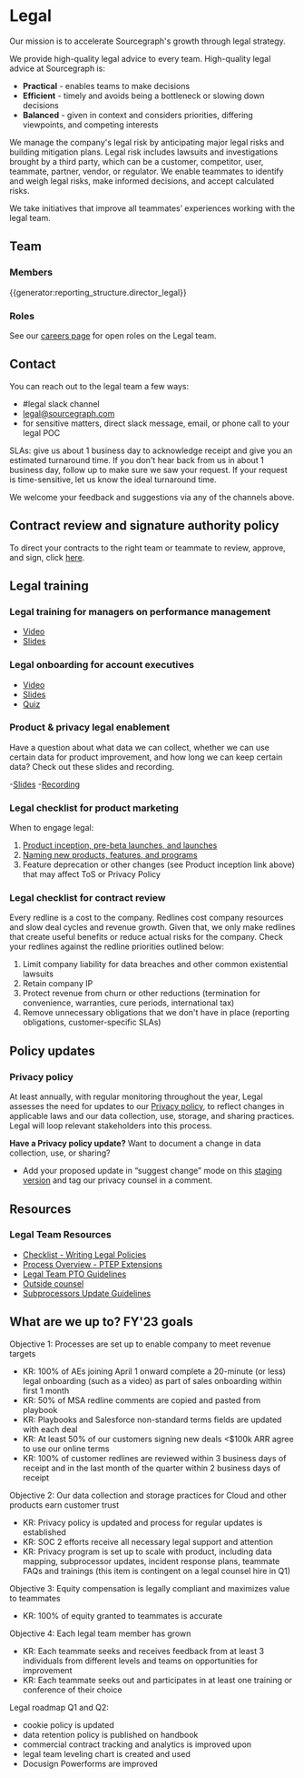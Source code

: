 # Legal

Our mission is to accelerate Sourcegraph's growth through legal strategy.

We provide high-quality legal advice to every team. High-quality legal advice at Sourcegraph is:

- **Practical** - enables teams to make decisions
- **Efficient** - timely and avoids being a bottleneck or slowing down decisions
- **Balanced** - given in context and considers priorities, differing viewpoints, and competing interests

We manage the company's legal risk by anticipating major legal risks and building mitigation plans. Legal risk includes lawsuits and investigations brought by a third party, which can be a customer, competitor, user, teammate, partner, vendor, or regulator. We enable teammates to identify and weigh legal risks, make informed decisions, and accept calculated risks.

We take initiatives that improve all teammates’ experiences working with the legal team.

## Team

### Members

{{generator:reporting_structure.director_legal}}

### Roles

See our [careers page](https://boards.greenhouse.io/sourcegraph91) for open roles on the Legal team.

## Contact

You can reach out to the legal team a few ways:

- #legal slack channel
- [legal@sourcegraph.com](mailto:legal@sourcegraph.com)
- for sensitive matters, direct slack message, email, or phone call to your legal POC

SLAs: give us about 1 business day to acknowledge receipt and give you an estimated turnaround time. If you don't hear back from us in about 1 business day, follow up to make sure we saw your request. If your request is time-sensitive, let us know the ideal turnaround time.

We welcome your feedback and suggestions via any of the channels above.

## Contract review and signature authority policy

To direct your contracts to the right team or teammate to review, approve, and sign, click [here](process/ContractReviewandSignatureAuthorityPolicy.md).

## Legal training

### Legal training for managers on performance management

- [Video](https://drive.google.com/file/d/1d_UXOd6mkmhKIWc5yrHIZOXOlYH-H9IZ/view?usp=sharing)
- [Slides](https://drive.google.com/file/d/11wgGGg10JJnd4z4Ajx0rx7aVte2FDiOY/view?usp=sharing)

### Legal onboarding for account executives

- [Video](https://drive.google.com/file/d/1sPrO9xyN1TOvpQqctsKeyS4Wg1r6p33a/view?usp=sharing)
- [Slides](https://drive.google.com/file/d/1494EbO5uhkA9nw4SSxDKkzaPM1lvBOwq/view?usp=sharing)
- [Quiz](https://forms.gle/zVCaDM8UyMVehEch8)

### Product & privacy legal enablement

Have a question about what data we can collect, whether we can use certain data for product improvement, and how long we can keep certain data? Check out these slides and recording.

-[Slides](https://docs.google.com/presentation/d/1knA_8_Zw3pQI3K4Q842ngt82ntxLs1DKUkU-rucIPUY/edit?usp=sharing) 
-[Recording](https://sourcegraph.zoom.us/rec/share/HrjYjaq3rGmJuGTF8OtdBxWMWgQuCiICxZPLBt4tW42WmTwjTgq7CddTkGCKTVSB.xzLVC7pv8biJnUl3?startTime=1704324030000)

### Legal checklist for product marketing

When to engage legal:

1. [Product inception, pre-beta launches, and launches](../product/process/gtm/new_feature_legal_questionnaire.md)
1. [Naming new products, features, and programs](../marketing/product-marketing/naming_guide.md)
1. Feature deprecation or other changes (see Product inception link above) that may affect ToS or Privacy Policy

### Legal checklist for contract review

Every redline is a cost to the company. Redlines cost company resources and slow deal cycles and revenue growth. Given that, we only make redlines that create useful benefits or reduce actual risks for the company. Check your redlines against the redline priorities outlined below:

1. Limit company liability for data breaches and other common existential lawsuits
1. Retain company IP
1. Protect revenue from churn or other reductions (termination for convenience, warranties, cure periods, international tax)
1. Remove unnecessary obligations that we don't have in place (reporting obligations, customer-specific SLAs)

## Policy updates

### Privacy policy

At least annually, with regular monitoring throughout the year, Legal assesses the need for updates to our [Privacy policy](https://about.sourcegraph.com/privacy), to reflect changes in applicable laws and our data collection, use, storage, and sharing practices. Legal will loop relevant stakeholders into this process.

**Have a Privacy policy update?** Want to document a change in data collection, use, or sharing?

- Add your proposed update in “suggest change” mode on this [staging version](https://docs.google.com/document/d/1dXLuK8sYyZiqpG8iADEgXWqDRtzlkPDgbJAe1jb1Ff0/edit#) and tag our privacy counsel in a comment.

## Resources

### Legal Team Resources

- [Checklist - Writing Legal Policies](https://drive.google.com/file/d/1PrLrHt6X7FwDA2G_ZUNCfbM69lHiBkHJ/view?usp=sharing)
- [Process Overview - PTEP Extensions](https://drive.google.com/file/d/1SX-dYZKKLwQjJzdMdXAXZhvLhEC2oNW6/view?usp=sharing)
- [Legal Team PTO Guidelines](https://docs.google.com/document/d/1n8Pn2DvvbcTTSCnP-7e2aEy0EXVRrgqHbU2U270x2M4/edit?usp=sharing)
- [Outside counsel](https://docs.google.com/document/d/1TX1BwRO0GtZLjnhLGoQTdvKrPlHfj5O5S8Xnw418sqo/edit?usp=sharing)
- [Subprocessors Update Guidelines](https://docs.google.com/document/d/1K-GjuKwdAwMoVlEttF-QMAwd3EZmCMaKhDBeeS00Aww/edit?usp=sharing)

## What are we up to? FY'23 goals

Objective 1: Processes are set up to enable company to meet revenue targets

- KR: 100% of AEs joining April 1 onward complete a 20-minute (or less) legal onboarding (such as a video) as part of sales onboarding within first 1 month
- KR: 50% of MSA redline comments are copied and pasted from playbook
- KR: Playbooks and Salesforce non-standard terms fields are updated with each deal
- KR: At least 50% of our customers signing new deals <$100k ARR agree to use our online terms
- KR: 100% of customer redlines are reviewed within 3 business days of receipt and in the last month of the quarter within 2 business days of receipt

Objective 2: Our data collection and storage practices for Cloud and other products earn customer trust

- KR: Privacy policy is updated and process for regular updates is established
- KR: SOC 2 efforts receive all necessary legal support and attention
- KR: Privacy program is set up to scale with product, including data mapping, subprocessor updates, incident response plans, teammate FAQs and trainings (this item is contingent on a legal counsel hire in Q1)

Objective 3: Equity compensation is legally compliant and maximizes value to teammates

- KR: 100% of equity granted to teammates is accurate

Objective 4: Each legal team member has grown

- KR: Each teammate seeks and receives feedback from at least 3 individuals from different levels and teams on opportunities for improvement
- KR: Each teammate seeks out and participates in at least one training or conference of their choice

Legal roadmap Q1 and Q2:

- cookie policy is updated
- data retention policy is published on handbook
- commercial contract tracking and analytics is improved upon
- legal team leveling chart is created and used
- Docusign Powerforms are improved
